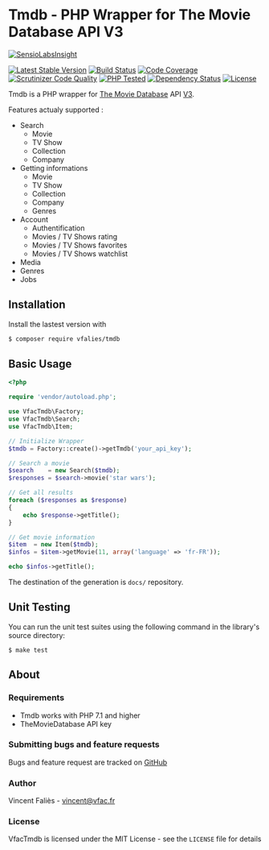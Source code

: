 # Tmdb - PHP Wrapper for The Movie Database API V3

[![SensioLabsInsight](https://insight.sensiolabs.com/projects/6bf2cf4c-4b74-4a06-a5ca-afcc259df86e/big.png)](https://insight.sensiolabs.com/projects/6bf2cf4c-4b74-4a06-a5ca-afcc259df86e)

[![Latest Stable Version](https://poser.pugx.org/vfalies/tmdb/version)](https://packagist.org/packages/vfalies/tmdb) [![Build Status](https://scrutinizer-ci.com/g/vfalies/tmdb/badges/build.png?b=master)](https://scrutinizer-ci.com/g/vfalies/tmdb/build-status/master) [![Code Coverage](https://scrutinizer-ci.com/g/vfalies/tmdb/badges/coverage.png?b=master)](https://scrutinizer-ci.com/g/vfalies/tmdb/?branch=master) [![Scrutinizer Code Quality](https://scrutinizer-ci.com/g/vfalies/tmdb/badges/quality-score.png?b=master)](https://scrutinizer-ci.com/g/vfalies/tmdb/?branch=master) [![PHP Tested](https://php-eye.com/badge/vfalies/tmdb/tested.svg)](https://php-eye.com/package/vfalies/tmdb) [![Dependency Status](https://www.versioneye.com/user/projects/59315b3680def100433e5fc4/badge.svg?style=flat-square)](https://www.versioneye.com/user/projects/59315b3680def100433e5fc4) [![License](https://poser.pugx.org/vfalies/tmdb/license)](https://packagist.org/packages/vfalies/tmdb)

Tmdb is a PHP wrapper for [The Movie Database](https://www.themoviedb.org/) API [V3](https://developers.themoviedb.org).

Features actualy supported :

- Search
  - Movie
  - TV Show
  - Collection
  - Company
- Getting informations
  - Movie
  - TV Show
  - Collection
  - Company
  - Genres
- Account
  - Authentification
  - Movies / TV Shows rating
  - Movies / TV Shows favorites
  - Movies / TV Shows watchlist
- Media
- Genres
- Jobs


## Installation

Install the lastest version with

```bash
$ composer require vfalies/tmdb
```

## Basic Usage

```php
<?php

require 'vendor/autoload.php';

use VfacTmdb\Factory;
use VfacTmdb\Search;
use VfacTmdb\Item;

// Initialize Wrapper
$tmdb = Factory::create()->getTmdb('your_api_key');

// Search a movie
$search    = new Search($tmdb);
$responses = $search->movie('star wars');

// Get all results
foreach ($responses as $response)
{
    echo $response->getTitle();
}

// Get movie information
$item  = new Item($tmdb);
$infos = $item->getMovie(11, array('language' => 'fr-FR'));

echo $infos->getTitle();
```

The destination of the generation is `docs/` repository.

## Unit Testing

You can run the unit test suites using the following command in the library's source directory:

```
$ make test
```

## About

### Requirements

- Tmdb works with PHP 7.1 and higher
- TheMovieDatabase API key

### Submitting bugs and feature requests

Bugs and feature request are tracked on [GitHub](https://github.com/vfalies/tmdb/issues)

### Author

Vincent Faliès - <vincent@vfac.fr>

### License

VfacTmdb is licensed under the MIT License - see the `LICENSE` file for details
